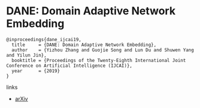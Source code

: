 # DANE: Domain Adaptive Network Embedding

```
@inproceedings{dane_ijcai19,
  title     = {DANE: Domain Adaptive Network Embedding},
  author    = {Yizhou Zhang and Guojie Song and Lun Du and Shuwen Yang and Yilun Jin},
  booktitle = {Proceedings of the Twenty-Eighth International Joint Conference on Artificial Intelligence (IJCAI)},            
  year      = {2019}
}
```

links
- [arXiv](https://arxiv.org/abs/1906.00684)
